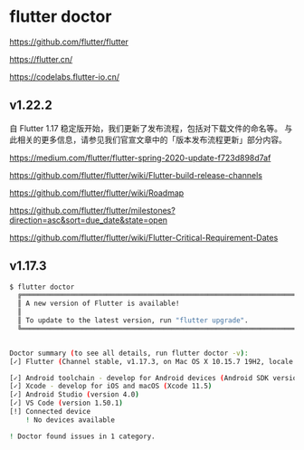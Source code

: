 # flutter doctor

https://github.com/flutter/flutter

https://flutter.cn/

https://codelabs.flutter-io.cn/

## v1.22.2

自 Flutter 1.17 稳定版开始，我们更新了发布流程，包括对下载文件的命名等。
与此相关的更多信息，请参见我们官宣文章中的「版本发布流程更新」部分内容。

https://medium.com/flutter/flutter-spring-2020-update-f723d898d7af

https://github.com/flutter/flutter/wiki/Flutter-build-release-channels

https://github.com/flutter/flutter/wiki/Roadmap

https://github.com/flutter/flutter/milestones?direction=asc&sort=due_date&state=open


https://github.com/flutter/flutter/wiki/Flutter-Critical-Requirement-Dates

## v1.17.3

```sh
$ flutter doctor
  ╔════════════════════════════════════════════════════════════════════════════╗
  ║ A new version of Flutter is available!                                     ║
  ║                                                                            ║
  ║ To update to the latest version, run "flutter upgrade".                    ║
  ╚════════════════════════════════════════════════════════════════════════════╝


Doctor summary (to see all details, run flutter doctor -v):
[✓] Flutter (Channel stable, v1.17.3, on Mac OS X 10.15.7 19H2, locale en-CN)

[✓] Android toolchain - develop for Android devices (Android SDK version 29.0.2)
[✓] Xcode - develop for iOS and macOS (Xcode 11.5)
[✓] Android Studio (version 4.0)
[✓] VS Code (version 1.50.1)
[!] Connected device
    ! No devices available

! Doctor found issues in 1 category.

```

